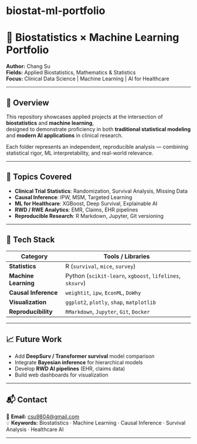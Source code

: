 # biostat-ml-portfolio

# 🧬 Biostatistics × Machine Learning Portfolio

**Author:** Chang Su  
**Fields:** Applied Biostatistics, Mathematics & Statistics  
**Focus:** Clinical Data Science | Machine Learning | AI for Healthcare  

---

## 🌟 Overview

This repository showcases applied projects at the intersection of **biostatistics** and **machine learning**,  
designed to demonstrate proficiency in both **traditional statistical modeling** and **modern AI applications** in clinical research.

Each folder represents an independent, reproducible analysis — combining statistical rigor, ML interpretability, and real-world relevance.

---

## 📘 Topics Covered

- **Clinical Trial Statistics**: Randomization, Survival Analysis, Missing Data  
- **Causal Inference**: IPW, MSM, Targeted Learning  
- **ML for Healthcare**: XGBoost, Deep Survival, Explainable AI  
- **RWD / RWE Analytics**: EMR, Claims, EHR pipelines  
- **Reproducible Research**: R Markdown, Jupyter, Git versioning  

---
## 🧰 Tech Stack

| Category | Tools / Libraries |
|-----------|------------------|
| **Statistics** | R (`survival`, `mice`, `survey`) |
| **Machine Learning** | Python (`scikit-learn`, `xgboost`, `lifelines`, `sksurv`) |
| **Causal Inference** | `weightit`, `ipw`, `EconML`, `DoWhy` |
| **Visualization** | `ggplot2`, `plotly`, `shap`, `matplotlib` |
| **Reproducibility** | `RMarkdown`, `Jupyter`, `Git`, `Docker` |

---

## 📈 Future Work

- Add **DeepSurv / Transformer survival** model comparison  
- Integrate **Bayesian inference** for hierarchical models  
- Develop **RWD AI pipelines** (EHR, claims data)  
- Build web dashboards for visualization  

---

## 📬 Contact

📧 **Email:** csu9804@gmail.com  
💡 **Keywords:** Biostatistics · Machine Learning · Causal Inference · Survival Analysis · Healthcare AI

---

